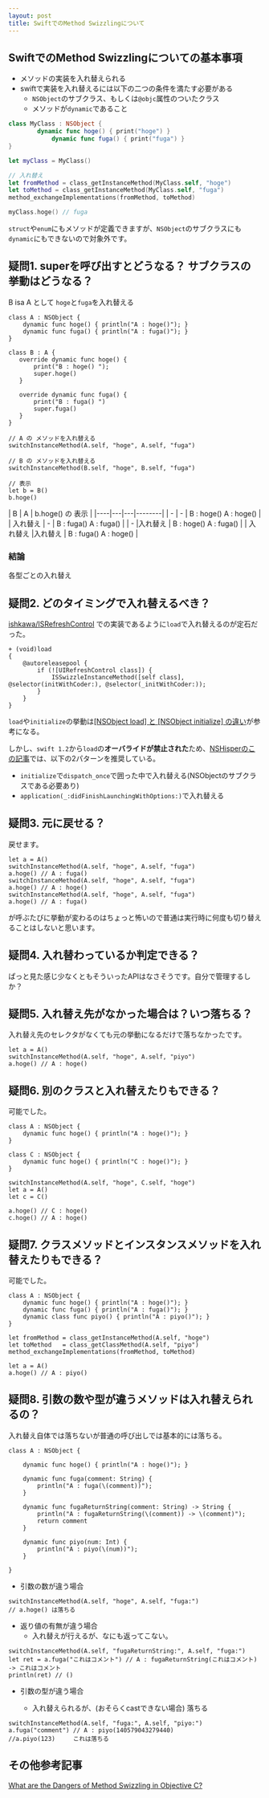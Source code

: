 ```yaml
---
layout: post
title: SwiftでのMethod Swizzlingについて
---
```


## SwiftでのMethod Swizzlingについての基本事項

+ メソッドの実装を入れ替えられる
+ swiftで実装を入れ替えるには以下の二つの条件を満たす必要がある
    + `NSObject`のサブクラス、もしくは`@objc`属性のついたクラス
    + メソッドが`dynamic`であること

```swift
class MyClass : NSObject {
        dynamic func hoge() { print("hoge") }
            dynamic func fuga() { print("fuga") }
}
```

```swift
let myClass = MyClass()

// 入れ替え
let fromMethod = class_getInstanceMethod(MyClass.self, "hoge")
let toMethod = class_getInstanceMethod(MyClass.self, "fuga")
method_exchangeImplementations(fromMethod, toMethod)

myClass.hoge() // fuga
```

`struct`や`enum`にもメソッドが定義できますが、`NSObject`のサブクラスにも`dynamic`にもできないので対象外です。

## 疑問1. superを呼び出すとどうなる？ サブクラスの挙動はどうなる？

B isa A として `hoge`と`fuga`を入れ替える

```
class A : NSObject {
    dynamic func hoge() { println("A : hoge()"); }
    dynamic func fuga() { println("A : fuga()"); }
}

class B : A {
   override dynamic func hoge() {
       print("B : hoge() ");
       super.hoge()
   }

   override dynamic func fuga() {
       print("B : fuga() ")
       super.fuga()
   }
}

// A の メソッドを入れ替える
switchInstanceMethod(A.self, "hoge", A.self, "fuga")

// B の メソッドを入れ替える
switchInstanceMethod(B.self, "hoge", B.self, "fuga")

// 表示
let b = B()
b.hoge()
```

| B | A |   b.hoge() の 表示  |
|----|---|---|--------|
| - | - | B : hoge() A : hoge()        |
| 入れ替え | - | B : fuga() A : fuga() |
| - |入れ替え | B : hoge() A : fuga()  |
| 入れ替え |入れ替え | B : fuga() A : hoge() |


### 結論

各型ごとの入れ替え


## 疑問2. どのタイミングで入れ替えるべき？

[ishkawa/ISRefreshControl](https://github.com/ishkawa/ISRefreshControl/blob/master/ISRefreshControl/UITableView%2BISRefreshControl.m) での実装であるように`load`で入れ替えるのが定石だった。

```
+ (void)load
{
    @autoreleasepool {
        if (![UIRefreshControl class]) {
            ISSwizzleInstanceMethod([self class], @selector(initWithCoder:), @selector(_initWithCoder:));
        }
    }
}
```

`load`や`initialize`の挙動は[\[NSObject load\] と \[NSObject initialize\] の違い](http://akisute.com/2011/08/nsobject-load-nsobject-initialize.html)が参考になる。

しかし、`swift 1.2`から`load`の**オーバライドが禁止された**ため、[NSHisperのこの記事](http://nshipster.com/swift-objc-runtime/)では、以下の2パターンを推奨している。

+ `initialize`で`dispatch_once`で囲った中で入れ替える(NSObjectのサブクラスである必要あり)
+ `application(_:didFinishLaunchingWithOptions:)`で入れ替える


## 疑問3. 元に戻せる？

戻せます。

```
let a = A()
switchInstanceMethod(A.self, "hoge", A.self, "fuga")
a.hoge() // A : fuga()
switchInstanceMethod(A.self, "hoge", A.self, "fuga")
a.hoge() // A : hoge()
switchInstanceMethod(A.self, "hoge", A.self, "fuga")
a.hoge() // A : fuga()
```

が呼ぶたびに挙動が変わるのはちょっと怖いので普通は実行時に何度も切り替えることはしないと思います。


## 疑問4. 入れ替わっているか判定できる？

ぱっと見た感じ少なくともそういったAPIはなさそうです。自分で管理するしか？

## 疑問5. 入れ替え先がなかった場合は？いつ落ちる？

入れ替え先のセレクタがなくても元の挙動になるだけで落ちなかったです。

```
let a = A()
switchInstanceMethod(A.self, "hoge", A.self, "piyo")
a.hoge() // A : hoge()
```

## 疑問6. 別のクラスと入れ替えたりもできる？

可能でした。

```
class A : NSObject {
    dynamic func hoge() { println("A : hoge()"); }
}

class C : NSObject {
    dynamic func hoge() { println("C : hoge()"); }
}

switchInstanceMethod(A.self, "hoge", C.self, "hoge")
let a = A()
let c = C()

a.hoge() // C : hoge()
c.hoge() // A : hoge()
```

## 疑問7. クラスメソッドとインスタンスメソッドを入れ替えたりもできる？

可能でした。

```
class A : NSObject {
    dynamic func hoge() { println("A : hoge()"); }
    dynamic func fuga() { println("A : fuga()"); }
    dynamic class func piyo() { println("A : piyo()"); }
}

let fromMethod = class_getInstanceMethod(A.self, "hoge")
let toMethod   = class_getClassMethod(A.self, "piyo")
method_exchangeImplementations(fromMethod, toMethod)

let a = A()
a.hoge() // A : piyo()
```

## 疑問8. 引数の数や型が違うメソッドは入れ替えられるの？

入れ替え自体では落ちないが普通の呼び出しでは基本的には落ちる。

```
class A : NSObject {

    dynamic func hoge() { println("A : hoge()"); }

    dynamic func fuga(comment: String) {
        println("A : fuga(\(comment))");
    }

    dynamic func fugaReturnString(comment: String) -> String {
        println("A : fugaReturnString(\(comment)) -> \(comment)");
        return comment
    }

    dynamic func piyo(num: Int) {
        println("A : piyo(\(num))");
    }

}
```

+ 引数の数が違う場合

```
switchInstanceMethod(A.self, "hoge", A.self, "fuga:")
// a.hoge() は落ちる
```

+ 返り値の有無が違う場合
	+ 入れ替えが行えるが、なにも返ってこない。

```
switchInstanceMethod(A.self, "fugaReturnString:", A.self, "fuga:")
let ret = a.fuga("これはコメント") // A : fugaReturnString(これはコメント) -> これはコメント
println(ret) // ()
```

+ 引数の型が違う場合

	+ 入れ替えられるが、(おそらくcastできない場合) 落ちる

```
switchInstanceMethod(A.self, "fuga:", A.self, "piyo:")
a.fuga("comment") // A : piyo(140579043279440)
//a.piyo(123)     これは落ちる
```

## その他参考記事

[What are the Dangers of Method Swizzling in Objective C?](http://stackoverflow.com/questions/5339276/what-are-the-dangers-of-method-swizzling-in-objective-c)
